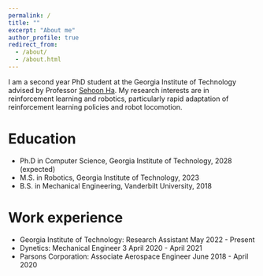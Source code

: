 ```yaml
---
permalink: /
title: ""
excerpt: "About me"
author_profile: true
redirect_from: 
  - /about/
  - /about.html
---
```


I am a second year PhD student at the Georgia Institute of Technology advised by Professor [Sehoon Ha](https://faculty.cc.gatech.edu/~sha9/). My research interests are in reinforcement learning and robotics, particularly rapid adaptation of reinforcement learning policies and robot locomotion.


Education
======
* Ph.D in Computer Science, Georgia Institute of Technology, 2028 (expected)
* M.S. in Robotics, Georgia Institute of Technology, 2023
* B.S. in Mechanical Engineering, Vanderbilt University, 2018


Work experience
======
* Georgia Institute of Technology: Research Assistant            May 2022 - Present
* Dynetics:                        Mechanical Engineer 3         April 2020 - April 2021
* Parsons Corporation:             Associate Aerospace Engineer  June 2018 - April 2020 